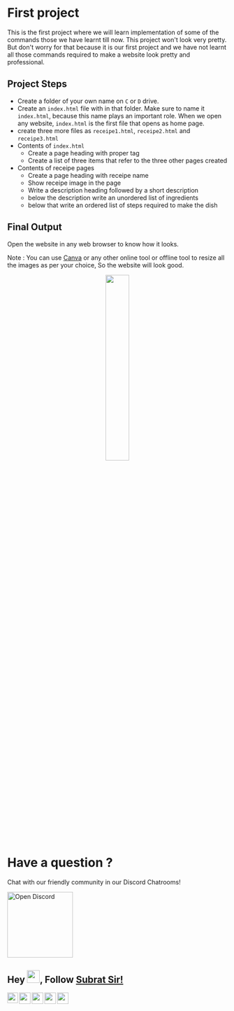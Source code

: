 # First project
This is the first project where we will learn implementation of some of the commands those we have learnt till now. This project won't look very pretty. But don't worry for that because it is our first project and we have not learnt all those commands required to make a website look pretty and professional.

## Project Steps
- Create a folder of your own name on `C` or `D` drive.
- Create an `index.html` file with in that folder. Make sure to name it `index.html`, because this name plays an important role. When we open any website, `index.html` is the first file that opens as home page.
- create three more files as `receipe1.html`, `receipe2.html` and `receipe3.html`
- Contents of `index.html`
  - Create a page heading with proper tag
  - Create a list of three items that refer to the three other pages created
- Contents of receipe pages
  - Create a page heading with receipe name
  - Show receipe image in the page
  - Write a description heading followed by a short description
  - below the description write an unordered list of ingredients
  - below that write an ordered list of steps required to make the dish

## Final Output
Open the website in any web browser to know how it looks.

Note : You can use [Canva](https://www.canva.com/) or any other online tool or offline tool to resize all the images as per your choice, So the website will look good.



<p align="center" width="100%">
    <a href="#">
        <img width="33%" src="https://github.com/subratsir/HTML-CSS-JavaScript-Basics/blob/main/img/next-lesson1.png" width="250px" height="auto" /> 
    </a>
</p>

<p align="center" width="100%">
<h1>Have a question ?</h1>
<p>Chat with our friendly community in our Discord Chatrooms!</p>
<a href="https://discord.gg/KYYWfcVU"><img src="https://quoramarketing.com/wp-content/uploads/2021/08/Fix-Discord-Error-Code-96.jpg" alt="Open Discord" width="150px" height="auto" /></a>
</p>

## Hey <img src="https://github.com/TheDudeThatCode/TheDudeThatCode/blob/master/Assets/Hi.gif" width="29px">, Follow [Subrat Sir!](https://github.com/subratsir) 

<a href="https://in.linkedin.com/in/subratsir">
  <img align="left" width="24px" src="https://cdn.jsdelivr.net/npm/simple-icons@v3/icons/linkedin.svg"  />
</a>
<a href="https://twitter.com/SubratSirIndia">
  <img align="left" width="26px" src="https://cdn.jsdelivr.net/npm/simple-icons@v3/icons/twitter.svg" />
</a>
<a href="mailto:subrat.ku.dash@gmail.com">
  <img align="left" width="26px" src="https://cdn.jsdelivr.net/npm/simple-icons@v3/icons/gmail.svg" />
</a>
<a href="https://www.youtube.com/channel/UCTCmj3TOBxI_5f1J-n7kN5A">
  <img align="left" width="26px" src="https://cdn.jsdelivr.net/npm/simple-icons@v3/icons/youtube.svg" />
</a>
<a href="https://discord.gg/KYYWfcVU">
  <img align="left" width="26px" src="https://cdn.jsdelivr.net/npm/simple-icons@v3/icons/discord.svg" />
</a>

<br />



